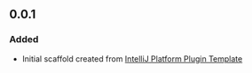 <!-- Keep a Changelog guide -> https://keepachangelog.com -->

## 0.0.1

### Added

- Initial scaffold created from [IntelliJ Platform Plugin Template](https://github.com/JetBrains/intellij-platform-plugin-template)
